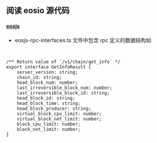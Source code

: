
## 阅读 eosio 源代码

#### [eosjs](https://github.com/EOSIO/eosjs)

* eosjs-rpc-interfaces.ts 文件中包含 rpc 定义的数据结构如

```


/** Return value of `/v1/chain/get_info` */
export interface GetInfoResult {
    server_version: string;
    chain_id: string;
    head_block_num: number;
    last_irreversible_block_num: number;
    last_irreversible_block_id: string;
    head_block_id: string;
    head_block_time: string;
    head_block_producer: string;
    virtual_block_cpu_limit: number;
    virtual_block_net_limit: number;
    block_cpu_limit: number;
    block_net_limit: number;
}
```
